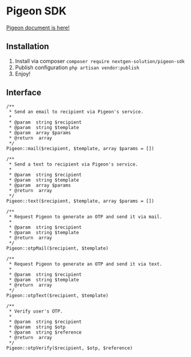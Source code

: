 # Pigeon SDK

[Pigeon document is here!](https://documenter.getpostman.com/view/6412926/SVYkyMqq)

## Installation

1. Install via composer `composer require nextgen-solution/pigeon-sdk`
2. Publish configuration `php artisan vendor:publish`
3. Enjoy!

## Interface

```
/**
 * Send an email to recipient via Pigeon's service.
 *
 * @param  string $recipient
 * @param  string $template
 * @param  array $params
 * @return  array
 */
Pigeon::mail($recipient, $template, array $params = [])

/**
 * Send a text to recipient via Pigeon's service.
 *
 * @param  string $recipient
 * @param  string $template
 * @param  array $params
 * @return  array
 */
Pigeon::text($recipient, $template, array $params = [])

/**
 * Request Pigeon to generate an OTP and send it via mail.
 *
 * @param  string $recipient
 * @param  string $template
 * @return  array
 */
Pigeon::otpMail($recipient, $template)

/**
 * Request Pigeon to generate an OTP and send it via text.
 *
 * @param  string $recipient
 * @param  string $template
 * @return  array
 */
Pigeon::otpText($recipient, $template)

/**
 * Verify user's OTP.
 *
 * @param  string $recipient
 * @param  string $otp
 * @param  string $reference
 * @return  array
 */
Pigeon::otpVerify($recipient, $otp, $reference)
```
